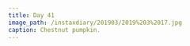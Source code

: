```yaml
---
title: Day 41
image_path: /instaxdiary/201903/2019%203%2017.jpg
caption: Chestnut pumpkin.
---
```



